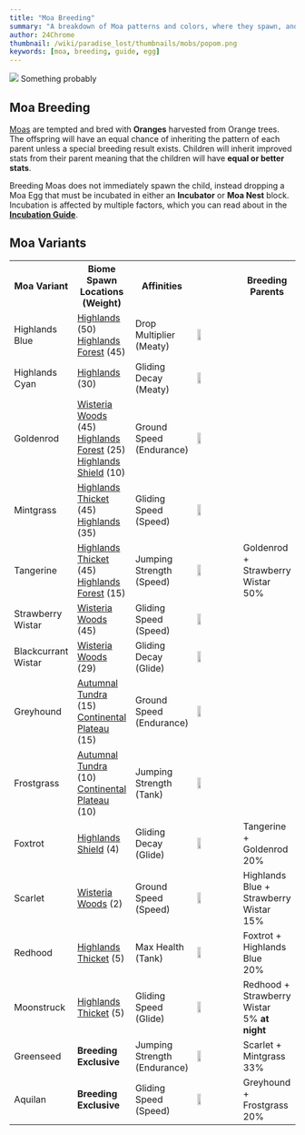 ```yaml
---
title: "Moa Breeding"
summary: "A breakdown of Moa patterns and colors, where they spawn, and breeding results"
author: 24Chrome
thumbnail: /wiki/paradise_lost/thumbnails/mobs/popom.png
keywords: [moa, breeding, guide, egg]
---
```


<img src="/wiki/paradise_lost/mobs/popom.png">
Something probably

## Moa Breeding

[Moas](/wiki/paradise-lost/mobs/moa/) are tempted and bred with **Oranges** harvested from Orange trees. The offspring will have an equal chance of inheriting the pattern of each parent unless a special breeding result exists. Children will inherit improved stats from their parent meaning that the children will have **equal or better stats**.

Breeding Moas does not immediately spawn the child, instead dropping a Moa Egg that must be incubated in either an **Incubator** or **Moa Nest** block. Incubation is affected by multiple factors, which you can read about in the **[Incubation Guide](/wiki/paradise-lost/guides/incubation/)**.


## Moa Variants
<table style="width:100%">
  <tr>
    <th style="width:15%">Moa Variant</th>
    <th style="width:20%">Biome Spawn Locations (Weight)</th>
    <th style="width:15%">Affinities</th>
    <th style="width:30%"></th>
    <th style="width:15%">Breeding Parents</th>
  </tr>
  <tr>
    <td>Highlands Blue</td>
    <td><a href="/wiki/paradise-lost/biomes/highlands">Highlands</a> (50)<br><a href="/wiki/paradise-lost/biomes/highlands-forest">Highlands Forest</a> (45)</td>
    <td>Drop Multiplier<br>(Meaty)</td>
    <td><img src="/wiki/paradise_lost/renders/moa/highlands_blue.png" width="30%"></td>
    <td></td>
  </tr>
  <tr>
    <td>Highlands Cyan</td>
    <td><a href="/wiki/paradise-lost/biomes/highlands">Highlands</a> (30)</td>
    <td>Gliding Decay<br>(Meaty)</td>
    <td><img src="/wiki/paradise_lost/renders/moa/highlands_cyan.png" width="30%"></td>
    <td></td>
  </tr>
  <tr>
    <td>Goldenrod</td>
    <td><a href="/wiki/paradise-lost/biomes/wisteria-woods">Wisteria Woods</a> (45)<br><a href="/wiki/paradise-lost/biomes/highlands-forest">Highlands Forest</a> (25)<br><a href="/wiki/paradise-lost/biomes/highlands-shield">Highlands Shield</a> (10)</td>
    <td>Ground Speed<br>(Endurance)</td>
    <td><img src="/wiki/paradise_lost/renders/moa/goldenrod.png" width="30%"></td>
    <td></td>
  </tr>
  <tr>
    <td>Mintgrass</td>
    <td><a href="/wiki/paradise-lost/biomes/highlands-thicket">Highlands Thicket</a> (45)<br><a href="/wiki/paradise-lost/biomes/highlands">Highlands</a> (35)</td>
    <td>Gliding Speed<br>(Speed)</td>
    <td><img src="/wiki/paradise_lost/renders/moa/mintgrass.png" width="30%"></td>
    <td></td>
  </tr>
  <tr>
    <td>Tangerine</td>
    <td><a href="/wiki/paradise-lost/biomes/highlands-thicket">Highlands Thicket</a> (45)<br><a href="/wiki/paradise-lost/biomes/highlands-forest">Highlands Forest</a> (15)</td>
    <td>Jumping Strength<br>(Speed)</td>
    <td><img src="/wiki/paradise_lost/renders/moa/tangerine.png" width="30%"></td>
    <td>Goldenrod +<br>Strawberry Wistar<br>50%</td>
  </tr>
  <tr>
    <td>Strawberry Wistar</td>
    <td><a href="/wiki/paradise-lost/biomes/wisteria-woods">Wisteria Woods</a> (45)</td>
    <td>Gliding Speed<br>(Speed)</td>
    <td><img src="/wiki/paradise_lost/renders/moa/strawberry_wistar.png" width="30%"></td>
    <td></td>
  </tr>
  <tr>
    <td>Blackcurrant Wistar</td>
    <td><a href="/wiki/paradise-lost/biomes/wisteria-woods">Wisteria Woods</a> (29)</td>
    <td>Gliding Decay<br>(Glide)</td>
    <td><img src="/wiki/paradise_lost/renders/moa/blackcurrant_wistar.png" width="30%"></td>
    <td></td>
  </tr>
  <tr>
    <td>Greyhound</td>
    <td><a href="/wiki/paradise-lost/biomes/autumnal-tundra">Autumnal Tundra</a> (15)<br><a href="/wiki/paradise-lost/biomes/continental-plateau">Continental Plateau</a> (15)</td>
    <td>Ground Speed<br>(Endurance)</td>
    <td><img src="/wiki/paradise_lost/renders/moa/greyhound.png" width="30%"></td>
    <td></td>
  </tr>
  <tr>
    <td>Frostgrass</td>
    <td><a href="/wiki/paradise-lost/biomes/autumnal-tundra">Autumnal Tundra</a> (10)<br><a href="/wiki/paradise-lost/biomes/continental-plateau">Continental Plateau</a> (10)</td>
    <td>Jumping Strength<br>(Tank)</td>
    <td><img src="/wiki/paradise_lost/renders/moa/frostgrass.png" width="30%"></td>
    <td></td>
  </tr>
  <tr>
    <td>Foxtrot</td>
    <td><a href="/wiki/paradise-lost/biomes/highlands-shield">Highlands Shield</a> (4)</td>
    <td>Gliding Decay<br>(Glide)</td>
    <td><img src="/wiki/paradise_lost/renders/moa/foxtrot.png" width="30%"></td>
    <td>Tangerine +<br>Goldenrod<br>20%</td>
  </tr>
  <tr>
    <td>Scarlet</td>
    <td><a href="/wiki/paradise-lost/biomes/wisteria-woods">Wisteria Woods</a> (2)</td>
    <td>Ground Speed<br>(Speed)</td>
    <td><img src="/wiki/paradise_lost/renders/moa/scarlet.png" width="30%"></td>
    <td>Highlands Blue +<br>Strawberry Wistar<br>15%</td>
  </tr>
  <tr>
    <td>Redhood</td>
    <td><a href="/wiki/paradise-lost/biomes/highlands-thicket">Highlands Thicket</a> (5)</td>
    <td>Max Health<br>(Tank)</td>
    <td><img src="/wiki/paradise_lost/renders/moa/redhood.png" width="30%"></td>
    <td>Foxtrot +<br>Highlands Blue<br>20%</td>
  </tr>
  <tr>
    <td>Moonstruck</td>
    <td><a href="/wiki/paradise-lost/biomes/highlands-thicket">Highlands Thicket</a> (5)</td>
    <td>Gliding Speed<br>(Glide)</td>
    <td><img src="/wiki/paradise_lost/renders/moa/moonstruck.png" width="30%"></td>
    <td>Redhood +<br>Strawberry Wistar<br>5% <b>at night</b></td>
  </tr>
  <tr>
    <td>Greenseed</td>
    <td><b>Breeding Exclusive</b></td>
    <td>Jumping Strength<br>(Endurance)</td>
    <td><img src="/wiki/paradise_lost/renders/moa/greenseed.png" width="30%"></td>
    <td>Scarlet +<br>Mintgrass<br>33%</td>
  </tr>
  <tr>
    <td>Aquilan</td>
    <td><b>Breeding Exclusive</b></td>
    <td>Gliding Speed<br>(Speed)</td>
    <td><img src="/wiki/paradise_lost/renders/moa/aquilan.png" width="30%"></td>
    <td>Greyhound +<br>Frostgrass<br>20%</td>
  </tr>
</table>